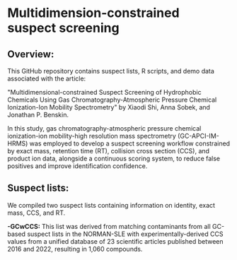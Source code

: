# Multidimension-constrained suspect screening

## Overview: 
This GitHub repository contains suspect lists, R scripts, and demo data associated with the article:

"Multidimensional-constrained Suspect Screening of Hydrophobic Chemicals Using Gas Chromatography-Atmospheric Pressure Chemical Ionization-Ion Mobility Spectrometry" by Xiaodi Shi, Anna Sobek, and Jonathan P. Benskin.

In this study, gas chromatography-atmospheric pressure chemical ionization-ion mobility-high resolution mass spectrometry (GC-APCI-IM-HRMS) was employed to develop a suspect screening workflow constrained by exact mass, retention time (RT), collision cross section (CCS), and product ion data, alongside a continuous scoring system, to reduce false positives and improve identification confidence.

## Suspect lists: 

We compiled two suspect lists containing information on identity, exact mass, CCS, and RT.

**-GCwCCS:** This list was derived from matching contaminants from all GC-based suspect lists in the NORMAN-SLE with experimentally-derived CCS values from a unified database of 23 scientific articles published between 2016 and 2022, resulting in 1,060 compounds.
